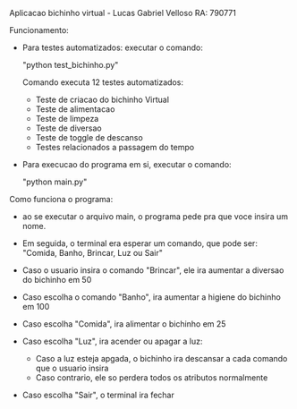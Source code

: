 Aplicacao bichinho virtual - Lucas Gabriel Velloso 
RA: 790771

Funcionamento:

- Para testes automatizados: executar o comando:
    
    "python test_bichinho.py"

    Comando executa 12 testes automatizados:
    - Teste de criacao do bichinho Virtual
    - Teste de alimentacao
    - Teste de limpeza
    - Teste de diversao
    - Teste de toggle de descanso
    - Testes relacionados a passagem do tempo

- Para execucao do programa em si, executar o comando:

    "python main.py"

Como funciona o programa:

- ao se executar o arquivo main, o programa pede pra que voce insira um nome.
- Em seguida, o terminal era esperar um comando, que pode ser: "Comida, Banho, Brincar, Luz ou Sair"
- Caso o usuario insira o comando "Brincar", ele ira aumentar a diversao do bichinho em 50
- Caso escolha o comando "Banho", ira aumentar a higiene do bichinho em 100
- Caso escolha "Comida", ira alimentar o bichinho em 25
- Caso escolha "Luz", ira acender ou apagar a luz:

    - Caso a luz esteja apgada, o bichinho ira descansar a cada comando que o usuario insira
    - Caso contrario, ele so perdera todos os atributos normalmente

- Caso escolha "Sair", o terminal ira fechar
